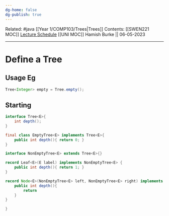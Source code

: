 ```yaml
---
dg-home: false
dg-publish: true
---
```

Related: #java [[Year 1/COMP103/Trees|Trees]]
Contents: [[SWEN221 MOC]]
[Lecture Schedule](https://ecs.wgtn.ac.nz/Courses/SWEN221_2023T1/LectureSchedule)
[[UNI MOC]]
Hamish Burke || 06-05-2023
***

# Define a Tree

## Usage Eg

```java
Tree<Integer> empty = Tree.empty();
```

## Starting

```java
interface Tree<E>{
	int depth();
}

final class EmptyTree<E> implements Tree<E>{
	public int depth(){ return 0; }
}

interface NonEmptyTree<E> extends Tree<E>{}

record Leaf<E>(E label) implements NonEmptyTree<E> {
	public int depth(){ return 1; }
}

record Node<E>(NonEmptyTree<E> left, NonEmptyTree<E> right) implements NonEmptyTree<E>{
	public int depth(){
		return 
	}
}

}
```


